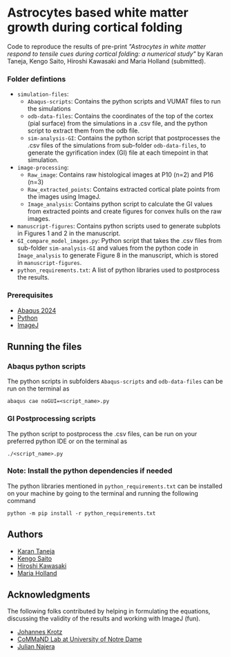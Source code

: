 # Astrocytes based white matter growth during cortical folding

Code to reproduce the results of pre-print *"Astrocytes in white matter respond to tensile cues during cortical folding: a numerical study"* by Karan Taneja, Kengo Saito, Hiroshi Kawasaki and Maria Holland (submitted).

### Folder defintions
- `simulation-files`:  
  - `Abaqus-scripts`: Contains the python scripts and VUMAT files to run the simulations
  - `odb-data-files`: Contains the coordinates of the top of the cortex (pial surface) from the simulations in a .csv file, and the python script to extract them from the odb file.
  - `sim-analysis-GI`: Contains the python script that postprocesses the .csv files of the simulations from sub-folder `odb-data-files`, to generate the gyrification index (GI) file at each timepoint in that simulation.
- `image-processing`:
  - `Raw_image`: Contains raw histological images at P10 (n=2) and P16 (n=3)
  - `Raw_extracted_points`: Contains extracted cortical plate points from the images using ImageJ.
  - `Image_analysis`: Contains python script to calculate the GI values from extracted points and create figures for convex hulls on the raw images.
- `manuscript-figures`: Contains python scripts used to generate subplots in Figures 1 and 2 in the manuscript.
 - `GI_compare_model_images.py`: Python script that takes the .csv files from sub-folder `sim-analysis-GI` and values from the python code in `Image_analysis` to generate Figure 8 in the manuscript, which is stored in `manuscript-figures`. 
 - `python_requirements.txt`: A list of python libraries used to postprocess the results.




### Prerequisites

- [Abaqus 2024](https://www.3ds.com/products/simulia/abaqus)
- [Python](https://www.anaconda.com/download)
- [ImageJ](https://imagej.net/ij/)



## Running the files

### Abaqus python scripts

The python scripts in subfolders `Abaqus-scripts` and `odb-data-files` can be run on the terminal as 

    abaqus cae noGUI=<script_name>.py

### GI Postprocessing scripts

The python script to postprocess the .csv files, can be run on your preferred python IDE or on the terminal as

    ./<script_name>.py 


### Note: Install the python dependencies if needed

The python libraries mentioned in `python_requirements.txt` can be installed on your machine by going to the terminal and running the following command

    python -m pip install -r python_requirements.txt


## Authors

  - [Karan Taneja](https://scholar.google.com/citations?hl=en&user=j2vT-84AAAAJ)
  - [Kengo Saito](https://scholar.google.com/citations?hl=en&user=PL0U1YQAAAAJ)
  - [Hiroshi Kawasaki](https://scholar.google.com/citations?hl=en&user=mJ4WHW0AAAAJ)
  - [Maria Holland](https://scholar.google.com/citations?hl=en&user=dUTauN0AAAAJ&view_op=list_works&sortby=pubdate)

  
## Acknowledgments
The following folks contributed by helping in formulating the equations, discussing the validity of the results and working with ImageJ (fun).  
  - [Johannes Krotz](https://johanneskrotz.org/) 
  - [CoMMaND Lab at University of Notre Dame](https://commandlab.nd.edu/people/)
  - [Julian Najera](https://timelab.nd.edu/people/)

